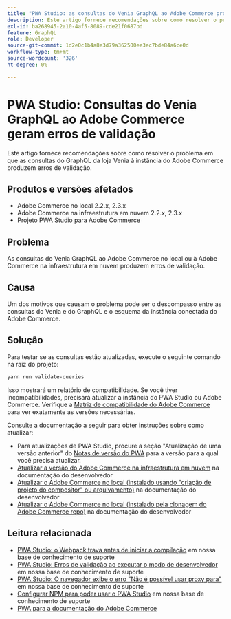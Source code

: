 ```yaml
---
title: "PWA Studio: as consultas do Venia GraphQL ao Adobe Commerce produzem erros de validação"
description: Este artigo fornece recomendações sobre como resolver o problema em que as consultas do GraphQL da loja Venia à instância do Adobe Commerce produzem erros de validação.
exl-id: ba268945-2a10-4af5-8089-cde21f0687bd
feature: GraphQL
role: Developer
source-git-commit: 1d2e0c1b4a8e3d79a362500ee3ec7bde84a6ce0d
workflow-type: tm+mt
source-wordcount: '326'
ht-degree: 0%

---
```


# PWA Studio: Consultas do Venia GraphQL ao Adobe Commerce geram erros de validação

Este artigo fornece recomendações sobre como resolver o problema em que as consultas do GraphQL da loja Venia à instância do Adobe Commerce produzem erros de validação.

## Produtos e versões afetados

* Adobe Commerce no local 2.2.x, 2.3.x
* Adobe Commerce na infraestrutura em nuvem 2.2.x, 2.3.x
* Projeto PWA Studio para Adobe Commerce

## Problema

As consultas do Venia GraphQL ao Adobe Commerce no local ou à Adobe Commerce na infraestrutura em nuvem produzem erros de validação.

## Causa

Um dos motivos que causam o problema pode ser o descompasso entre as consultas do Venia e do GraphQL e o esquema da instância conectada do Adobe Commerce.

## Solução

Para testar se as consultas estão atualizadas, execute o seguinte comando na raiz do projeto:

```bash
yarn run validate-queries
```

Isso mostrará um relatório de compatibilidade. Se você tiver incompatibilidades, precisará atualizar a instância do PWA Studio ou Adobe Commerce. Verifique a [Matriz de compatibilidade do Adobe Commerce](https://developer.adobe.com/commerce/pwa-studio/integrations/adobe-commerce/version-compatibility/) para ver exatamente as versões necessárias.

Consulte a documentação a seguir para obter instruções sobre como atualizar:

* Para atualizações de PWA Studio, procure a seção &quot;Atualização de uma versão anterior&quot; do [Notas de versão do PWA](https://github.com/magento/pwa-studio/releases/) para a versão para a qual você precisa atualizar.
* [Atualizar a versão do Adobe Commerce na infraestrutura em nuvem](https://devdocs.magento.com/cloud/project/project-upgrade.html) na documentação do desenvolvedor
* [Atualizar o Adobe Commerce no local (instalado usando &quot;criação de projeto do compositor&quot; ou arquivamento)](https://devdocs.magento.com/guides/v2.3/comp-mgr/cli/cli-upgrade.html) na documentação do desenvolvedor
* [Atualizar o Adobe Commerce no local (instalado pela clonagem do Adobe Commerce repo)](https://devdocs.magento.com/guides/v2.3/install-gde/install/cli/dev_update-magento.html) na documentação do desenvolvedor

## Leitura relacionada

* [PWA Studio: o Webpack trava antes de iniciar a compilação](/help/troubleshooting/miscellaneous/pwa-studio-webpack-hangs-before-beginning-compilation.md) em nossa base de conhecimento de suporte
* [PWA Studio: Erros de validação ao executar o modo de desenvolvedor](/help/troubleshooting/miscellaneous/pwa-studio-validation-errors-when-running-developer-mode.md) em nossa base de conhecimento de suporte
* [PWA Studio: O navegador exibe o erro &quot;Não é possível usar proxy para&quot;](/help/troubleshooting/miscellaneous/pwa-studio-browser-displays-cannot-proxy-to-error.md) em nossa base de conhecimento de suporte
* [Configurar NPM para poder usar o PWA Studio](/help/how-to/general/configure-npm-to-be-able-to-use-pwa-studio.md) em nossa base de conhecimento de suporte
* [PWA para a documentação do Adobe Commerce](https://magento.github.io/pwa-studio/)
